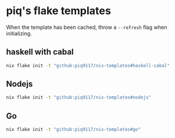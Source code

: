 # piq's flake templates
When the template has been cached, throw a `--refresh` flag when initializing.

## haskell with cabal

``` sh
nix flake init -t "github:piq9117/nix-templates#haskell-cabal"
```


## Nodejs

``` sh
nix flake init -t "github:piq9117/nix-templates#nodejs"
```

## Go

``` sh
nix flake init -t "github:piq9117/nix-templates#go"
```
